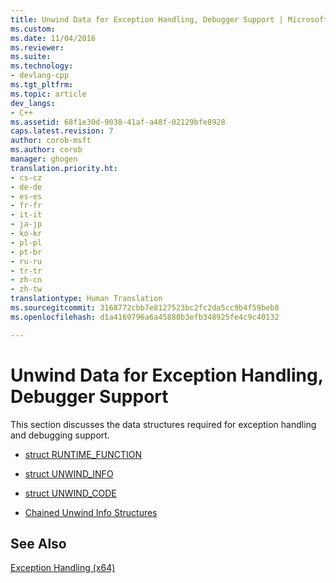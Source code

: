 ```yaml
---
title: Unwind Data for Exception Handling, Debugger Support | Microsoft Docs
ms.custom: 
ms.date: 11/04/2016
ms.reviewer: 
ms.suite: 
ms.technology:
- devlang-cpp
ms.tgt_pltfrm: 
ms.topic: article
dev_langs:
- C++
ms.assetid: 68f1e30d-9038-41af-a48f-02129bfe8928
caps.latest.revision: 7
author: corob-msft
ms.author: corob
manager: ghogen
translation.priority.ht:
- cs-cz
- de-de
- es-es
- fr-fr
- it-it
- ja-jp
- ko-kr
- pl-pl
- pt-br
- ru-ru
- tr-tr
- zh-cn
- zh-tw
translationtype: Human Translation
ms.sourcegitcommit: 3168772cbb7e8127523bc2fc2da5cc9b4f59beb8
ms.openlocfilehash: d1a4169796a6a45880b3efb348925fe4c9c40132

---
```

# Unwind Data for Exception Handling, Debugger Support
This section discusses the data structures required for exception handling and debugging support.  
  
-   [struct RUNTIME_FUNCTION](../build/struct-runtime-function.md)  
  
-   [struct UNWIND_INFO](../build/struct-unwind-info.md)  
  
-   [struct UNWIND_CODE](../build/struct-unwind-code.md)  
  
-   [Chained Unwind Info Structures](../build/chained-unwind-info-structures.md)  
  
## See Also  
 [Exception Handling (x64)](../build/exception-handling-x64.md)


<!--HONumber=Jan17_HO1-->


